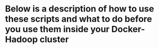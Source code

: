 # Below is a description of how to use these scripts and what to do before you use them inside your Docker-Hadoop cluster
